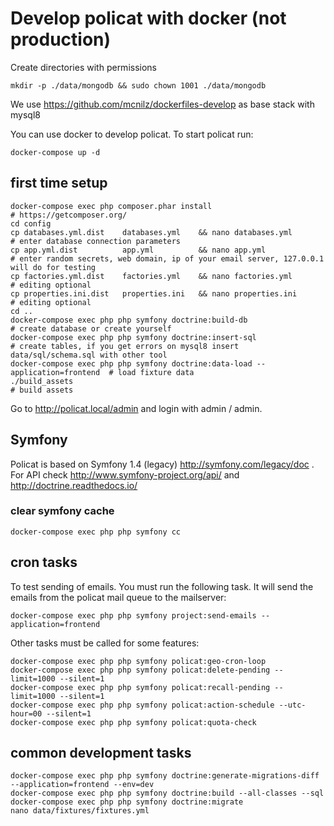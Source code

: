 # Develop policat with docker (not production)

Create directories with permissions

    mkdir -p ./data/mongodb && sudo chown 1001 ./data/mongodb

We use https://github.com/mcnilz/dockerfiles-develop as base stack with mysql8

You can use docker to develop policat. To start policat run:

    docker-compose up -d

## first time setup

    docker-compose exec php composer.phar install                                  # https://getcomposer.org/
    cd config
    cp databases.yml.dist    databases.yml    && nano databases.yml                # enter database connection parameters
    cp app.yml.dist          app.yml          && nano app.yml                      # enter random secrets, web domain, ip of your email server, 127.0.0.1 will do for testing
    cp factories.yml.dist    factories.yml    && nano factories.yml                # editing optional
    cp properties.ini.dist   properties.ini   && nano properties.ini               # editing optional
    cd ..
    docker-compose exec php php symfony doctrine:build-db                          # create database or create yourself
    docker-compose exec php php symfony doctrine:insert-sql                        # create tables, if you get errors on mysql8 insert data/sql/schema.sql with other tool
    docker-compose exec php php symfony doctrine:data-load --application=frontend  # load fixture data
    ./build_assets                                                                 # build assets

Go to http://policat.local/admin and login with admin / admin.

## Symfony

Policat is based on Symfony 1.4 (legacy) http://symfony.com/legacy/doc . For API check http://www.symfony-project.org/api/ and http://doctrine.readthedocs.io/

### clear symfony cache

    docker-compose exec php php symfony cc

## cron tasks 

To test sending of emails. You must run the following task. It will send the emails from the policat
mail queue to the mailserver:

    docker-compose exec php php symfony project:send-emails --application=frontend

Other tasks must be called for some features:

    docker-compose exec php php symfony policat:geo-cron-loop
    docker-compose exec php php symfony policat:delete-pending --limit=1000 --silent=1
    docker-compose exec php php symfony policat:recall-pending --limit=1000 --silent=1
    docker-compose exec php php symfony policat:action-schedule --utc-hour=00 --silent=1
    docker-compose exec php php symfony policat:quota-check

## common development tasks

    docker-compose exec php php symfony doctrine:generate-migrations-diff --application=frontend --env=dev
    docker-compose exec php php symfony doctrine:build --all-classes --sql
    docker-compose exec php php symfony doctrine:migrate
    nano data/fixtures/fixtures.yml
